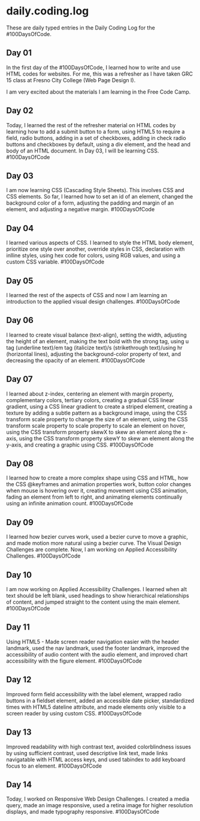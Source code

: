 


# daily.coding.log

These are daily typed entries in the Daily Coding Log for the #100DaysOfCode.

<h2>Day 01</h2>

In the first day of the #100DaysOfCode, I learned how to write and use HTML codes for websites. For me, this was a refresher as I have taken GRC 15 class at Fresno City College (Web Page Design I).

I am very excited about the materials I am learning in the Free Code Camp.

<h2>Day 02</h2>

Today, I learned the rest of the refresher material on HTML codes by learning how to add a submit button to a form, using HTML5 to require a field, radio buttons, adding in a set of checkboxes, adding in check radio buttons and checkboxes by default, using a div element, and the head and body of an HTML document. In Day 03, I will be learning CSS. #100DaysOfCode

<h2>Day 03</h2>

I am now learning CSS (Cascading Style Sheets). This involves CSS and CSS elements. So far, I learned how to set an id of an element, changed the background color of a form, adjusting the padding and margin of an element, and adjusting a negative margin. #100DaysOfCode

<h2>Day 04</h2>

I learned various aspects of CSS. I learned to style the HTML body element, prioritize one style over another, override styles in CSS, declaration with inlline styles, using hex code for colors, using RGB values, and using a custom CSS variable. #100DaysOfCode

<h2>Day 05</h2>

I learned the rest of the aspects of CSS and now I am learning an introduction to the applied visual design challenges. #100DaysOfCode

<h2>Day 06</h2>

I learned to create visual balance (text-align), setting the width, adjusting the height of an element, making the text bold with the strong tag, using u tag (underline text)/em tag (italicize text)/s (strikethrough text)/using hr (horizontal lines), adjusting the background-color property of text, and decreasing the opacity of an element. #100DaysOfCode

<h2>Day 07</h2>

I learned about z-index, centering an element with margin property, complementary colors, tertiary colors, creating a gradual CSS linear gradient, using a CSS linear gradient to create a striped element, creating a texture by adding a subtle pattern as a background image, using the CSS transform scale property to change the size of an element, using the CSS transform scale property to scale property to scale an element on hover, using the CSS transform property skewX to skew an element along the x-axis, using the CSS transform property skewY to skew an element along the y-axis, and creating a graphic using CSS. #100DaysOfCode

<h2>Day 08</h2>

I learned how to create a more complex shape using CSS and HTML, how the CSS @keyframes and animation properties work, button color changes when mouse is hovering over it, creating movement using CSS animation, fading an element from left to right, and animating elements continually using an infinite animation count. #100DaysOfCode

<h2>Day 09</h2>

I learned how bezier curves work, used a bezier curve to move a graphic, and made motion more natural using a bezier curve. The Visual Design Challenges are complete. Now, I am working on Applied Accessibility Challenges. #100DaysOfCode

<h2>Day 10</h2>

I am now working on Applied Accessibility Challenges. I learned when alt text should be left blank, used headings to show hierarchical relationships of content, and jumped straight to the content using the main element. #100DaysOfCode

<h2>Day 11</h2>

Using HTML5 - Made screen reader navigation easier with the header landmark, used the nav landmark, used the footer landmark, improved the accessibility of audio content with the audio element, and improved chart accessibility with the figure element. #100DaysOfCode

<h2>Day 12</h2>

Improved form field accessibility with the label element, wrapped radio buttons in a fieldset element, added an accessible date picker, standardized times with HTML5 dateline attribute, and made elements only visible to a screen reader by using custom CSS. #100DaysOfCode

<h2>Day 13</h2>

Improved readability with high contrast text, avoided colorblindness issues by using sufficient contrast, used descriptive link text, made links navigatable with HTML access keys, and used tabindex to add keyboard focus to an element. #100DaysOfCode

<h2>Day 14</h2>

Today, I worked on Responsive Web Design Challenges. I created a media query, made an image responsive, used a retina image for higher resolution displays, and made typography responsive. #100DaysOfCode
